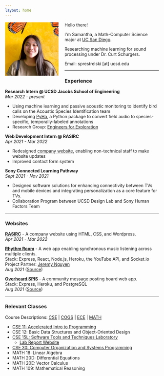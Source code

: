 ```yaml
---
layout: home
---
```

<img style="float: left; height:175px;margin:0 20px 20px 0" src="assets/sprestrelski.jpg">

Hello there!  

I'm Samantha, a Math-Computer Science major at [UC San Diego](https://ucsd.edu/).

Researching machine learning for sound processing under Dr. Curt Schurgers.

Email: sprestrelski \[at\] ucsd.edu  

* * *
### Experience
**Research Intern @ UCSD Jacobs School of Engineering**  
*Mar 2022 - present*  
- Using machine learning and passive acoustic monitoring to identify bird calls on the Acoustic Species Identification team
- Developing [PyHa](https://github.com/UCSD-E4E/PyHa/), a Python package to convert field audio to species-specific, temporally-labeled annotations
- Research Group: [Engineers for Exploration](https://e4e.ucsd.edu)

**Web Development Intern @ RASIRC**  
*Apr 2021 - Mar 2022*  
- Redesigned [company website](https://www.rasirc.com/), enabling non-technical staff to make website updates
- Improved contact form system

**Sony Connected Learning Pathway**  
*Sept 2021 - Nov 2021*
- Designed software solutions for enhancing connectivity between TVs and mobile devices and integrating personalization as a core feature for TVs. 
- Collaboration Program between UCSD Design Lab and Sony Human Factors Team  

* * *

### Websites
[**RASIRC**](https://www.rasirc.com/) - A company website using HTML, CSS, and Wordpress.  
*Apr 2021 - Mar 2022*  

[**Rhythm Room**](http://rhythmroom.herokuapp.com/) - A web app enabling synchronous music listening across multiple clients.   
Stack: Express, React, Node.js, Heroku, the YouTube API, and Socket.io  
Project Partner: [Jeremy Nguyen](https://www.linkedin.com/in/jeremynguyencs)  
*Aug 2021* ([Source](https://github.com/sprestrelski/rhythm-room))  

[**Overheard SPIS**](http://overheardspis.herokuapp.com/) - A community message posting board web app.  
Stack: Express, Heroku, and PostgreSQL     
*Aug 2021* ([Source](https://github.com/sprestrelski/overheardspis))  

* * *

### Relevant Classes
Course Descriptions: [CSE](https://catalog.ucsd.edu/courses/CSE.html) | [COGS](https://catalog.ucsd.edu/courses/COGS.html) | [ECE](https://catalog.ucsd.edu/courses/ECE.html) | [MATH](https://catalog.ucsd.edu/courses/MATH.html)  

- [CSE 11: Accelerated Intro to Programming](https://ucsd-cse11-f21.github.io/syllabus.html)
- CSE 12: Basic Data Structures and Object-Oriented Design
- [CSE 15L: Software Tools and Techniques Laboratory](https://ucsd-cse15l-w22.github.io/)
    - [Lab Report Website](https://sprestrelski.github.io/cse15l-lab-reports/)
- [CSE 30: Computer Organization and Systems Programming](https://cseweb.ucsd.edu/~muller/#classes)
- MATH 18: Linear Algebra
- MATH 20D: Differential Equations
- MATH 20E: Vector Calculus
- MATH 109: Mathematical Reasoning